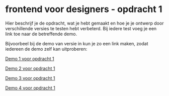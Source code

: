 # frontend voor designers - opdracht 1
Hier beschrijf je de opdracht, wat je hebt gemaakt en hoe je je ontwerp door verschillende versies te testen hebt verbeterd. Bij iedere test voeg je een link toe naar de betreffende demo.

Bijvoorbeel bij de demo van versie in kun je zo een link maken, zodat iedereen de demo zelf kan uitproberen:

[Demo 1 voor opdracht 1](https://jack792.github.io/frontendvoordesigners/opdracht1/v1/)

[Demo 2 voor opdracht 1](https://jack792.github.io/frontendvoordesigners/opdracht1/v2/)

[Demo 3 voor opdracht 1](https://jack792.github.io/frontendvoordesigners/opdracht1/v3/)

[Demo 4 voor opdracht 1](https://jack792.github.io/frontendvoordesigners/opdracht1/v4/)

